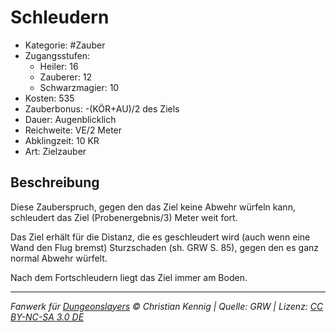 # Schleudern

- Kategorie: #Zauber
- Zugangsstufen:
  - Heiler: 16
  - Zauberer: 12
  - Schwarzmagier: 10
- Kosten: 535
- Zauberbonus: -(KÖR+AU)/2 des Ziels
- Dauer: Augenblicklich
- Reichweite: VE/2 Meter
- Abklingzeit: 10 KR
- Art: Zielzauber

## Beschreibung

Diese Zauberspruch, gegen den das Ziel keine Abwehr würfeln kann, schleudert das Ziel (Probenergebnis/3) Meter weit fort.

Das Ziel erhält für die Distanz, die es geschleudert wird (auch wenn eine Wand den Flug bremst) Sturzschaden (sh. GRW S. 85), gegen den es ganz normal Abwehr würfelt.

Nach dem Fortschleudern liegt das Ziel immer am Boden.

---

_Fanwerk für [Dungeonslayers](https://www.dungeonslayers.net/) © Christian Kennig | Quelle: GRW | Lizenz: [CC BY-NC-SA 3.0 DE](https://creativecommons.org/licenses/by-nc-sa/3.0/de/)_
